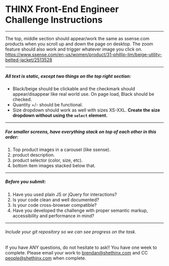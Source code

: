 # THINX Front-End Engineer Challenge Instructions

---

The top, middle section should appear/work the same as ssense.com products when you scroll up and down the page on desktop. The zoom feature should also work and trigger whatever image you click on.
https://www.ssense.com/en-us/women/product/31-phillip-lim/beige-utility-belted-jacket/2513528

---

##### All text is static, except two things on the top right section:
* Black/beige should be clickable and the checkmark should appear/disappear like real world use. On page load, Black should be checked.
* Quantity +/- should be functional.
* Size dropdown should work as well with sizes XS-XXL. **Create the size dropdown without using the `select` element.**

---

##### For smaller screens, have everything stack on top of each other in this order:
1. Top product images in a carousel (like ssense).
2. product description.
3. product selector (color, size, etc).
4. bottom item images stacked below that.

---

##### Before you submit:
1. Have you used plain JS or jQuery for interactions?
2. Is your code clean and well documented?
3. Is your code cross-browser compatible?
4. Have you developed the challenge with proper semantic markup, accessibility and performance in mind?

---

###### Include your git repository so we can see progress on the task.

If you have ANY questions, do not hesitate to ask!!
You have one week to complete. Please email your work to brendan@shethinx.com and CC people@shethinx.com when complete.
